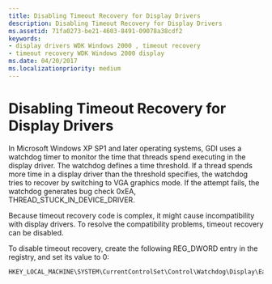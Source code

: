 ```yaml
---
title: Disabling Timeout Recovery for Display Drivers
description: Disabling Timeout Recovery for Display Drivers
ms.assetid: 71fa0273-be21-4603-8491-09078a38cdf2
keywords:
- display drivers WDK Windows 2000 , timeout recovery
- timeout recovery WDK Windows 2000 display
ms.date: 04/20/2017
ms.localizationpriority: medium
---
```


# Disabling Timeout Recovery for Display Drivers


In Microsoft Windows XP SP1 and later operating systems, GDI uses a watchdog timer to monitor the time that threads spend executing in the display driver. The watchdog defines a time threshold. If a thread spends more time in a display driver than the threshold specifies, the watchdog tries to recover by switching to VGA graphics mode. If the attempt fails, the watchdog generates bug check 0xEA, THREAD\_STUCK\_IN\_DEVICE\_DRIVER.

Because timeout recovery code is complex, it might cause incompatibility with display drivers. To resolve the compatibility problems, timeout recovery can be disabled.

To disable timeout recovery, create the following REG\_DWORD entry in the registry, and set its value to 0:

```cpp
HKEY_LOCAL_MACHINE\SYSTEM\CurrentControlSet\Control\Watchdog\Display\EaRecovery
```

 

 





